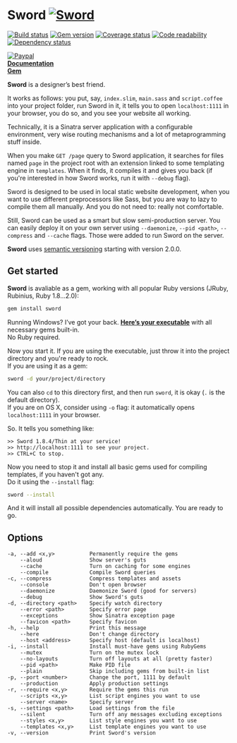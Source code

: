 Sword [![Sword](http://sword.mu/sword.gif)](http://sword.mu)
=====
[![Build status](https://secure.travis-ci.org/somu/sword.png?branch=master)](http://travis-ci.org/somu/sword)
[![Gem version](https://badge.fury.io/rb/sword.png)](http://rubygems.org/gems/sword)
[![Coverage status](https://coveralls.io/repos/somu/sword/badge.png)](https://coveralls.io/r/somu/sword)
[![Code readability](https://codeclimate.com/github/somu/sword.png)](https://codeclimate.com/github/somu/sword)
[![Dependency status](https://gemnasium.com/somu/sword.png)](https://gemnasium.com/somu/sword)

[![Paypal](https://www.paypalobjects.com/en_GB/i/btn/btn_donate_LG.gif)](https://www.paypal.com/cgi-bin/webscr?cmd=_s-xclick&hosted_button_id=8PCQ52CFPFSKL)  
[**Documentation**](http://rubydoc.info/github/somu/sword/master/frames)  
[**Gem**](http://rubygems.org/gems/sword)

**Sword** is a designer’s best friend.

It works as follows: you put, say, `index.slim`, `main.sass` and `script.coffee` into your project folder,
run Sword in it, it tells you to open `localhost:1111` in your browser, you do so, and you see your
website all working.

Technically, it is a Sinatra server application with a configurable environment,
very wise routing mechanisms and a lot of metaprogramming stuff inside.

When you make `GET /page` query to Sword application, it searches for files named `page` in the project
root with an extension linked to some templating engine in `templates`. When it finds, it compiles it
and gives you back (if you're interested in how Sword works, run it with `--debug` flag).

Sword is designed to be used in local static website development, when you want to use different preprocessors like Sass, but
you are way to lazy to compile them all manually. And you do not need to: really not comfortable.

Still, Sword can be used as a smart but slow semi-production server. You can easily deploy it on your own server using
`--daemonize`, `--pid <path>`, `--compress` and `--cache` flags. Those were added to run Sword on the server.

**Sword** uses [semantic versioning](http://semver.org) starting with version 2.0.0.

Get started
-----------

**Sword** is avaliable as a gem, working with all popular
Ruby versions (JRuby, Rubinius, Ruby 1.8...2.0):

```sh
gem install sword
```

Running Windows? I’ve got your back.
[**Here’s your executable**](https://github.com/somu/sword/blob/master/sword.exe?raw=true) with all necessary gems built-in.  
No Ruby required.

Now you start it. If you are using the executable, just throw it into
the project directory and you're ready to rock.  
If you are using it as a gem:

```sh
sword -d your/project/directory
```

You can also `cd` to this directory first, and then run `sword`,
it is okay (`.` is the default directory).  
If you are on OS X, consider using `-o` flag:
it automatically opens `localhost:1111` in your browser.

So. It tells you something like:

    >> Sword 1.8.4/Thin at your service!
    >> http://localhost:1111 to see your project.
    >> CTRL+C to stop.

Now you need to stop it and install all basic gems used for
compiling templates, if you haven't got any.  
Do it using the `--install` flag:

```sh
sword --install
```

And it will install all possible dependencies automatically.
You are ready to go.

Options
-------

    -a, --add <x,y>           Permanently require the gems
        --aloud               Show server's guts
        --cache               Turn on caching for some engines
        --compile             Compile Sword queries
    -c, --compress            Compress templates and assets
        --console             Don't open browser
        --daemonize           Daemonize Sword (good for servers)
        --debug               Show Sword's guts
    -d, --directory <path>    Specify watch directory
        --error <path>        Specify error page
        --exceptions          Show Sinatra exception page
        --favicon <path>      Specify favicon
    -h, --help                Print this message
        --here                Don't change directory
        --host <address>      Specify host (default is localhost)
    -i, --install             Install must-have gems using RubyGems
        --mutex               Turn on the mutex lock
        --no-layouts          Turn off layouts at all (pretty faster)
        --pid <path>          Make PID file
        --plain               Skip including gems from built-in list
    -p, --port <number>       Change the port, 1111 by default
        --production          Apply production settings
    -r, --require <x,y>       Require the gems this run
        --scripts <x,y>       List script engines you want to use
        --server <name>       Specify server
    -s, --settings <path>     Load settings from the file
        --silent              Turn off any messages excluding exceptions
        --styles <x,y>        List style engines you want to use
        --templates <x,y>     List template engines you want to use
    -v, --version             Print Sword's version
